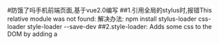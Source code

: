 #防饿了吗手机前端页面,基于vue2.0编写
##1.引用全局的stylus时,报错This relative module was not found:
解决办法:
npm install stylus-loader css-loader style-loader --save-dev
##2.style-loader: Adds some css to the DOM by adding a <style> tag
解决办法:
在下面添上
include: [
/src/,
。。。。
]
可以了
include:是代表我们解析的文件只包含那些东西
include: [] 这里用一个数组来包括的要解析的文件夹路径
{
      test: /\.styl$/, loader: 'style-loader!css-loader!stylus-loader',include: []
}
##3.expected "indent", got "."
因为第二行的.border-1px报错
解决办法:
expected "indent", got "." 在写stylus时碰到这种问题，肯定是由于编辑器使用了不一样的缩进方式，
需要进行设置即可。因为他在你的编辑器中可能是对齐了的，但是实际并没有
.border-1px加几个空格就好了
##4.配置mock,视频中在dev-server.js中配置，项目中在webpack.dev.conf.js中配置
首先
// nodejs开发框架express，用来简化操作
const express = require('express')
// 创建node.js的express开发框架的实例
const app = express()
// 引用的json地址
var appData = require('../data.json')
// json某一个key
var seller = appData.seller;
var goods = appData.goods;
var ratings = appData.ratings;
var apiRoutes = express.Router();
app.use('/api', apiRoutes);
然后找到devServer,添加
  before(app) {
    app.get('/api/seller', (req, res) => {
      res.json({
        // 这里是你的json内容
        errno: 0,
        data: seller
      })
    }),
    app.get('/api/goods', (req, res) => {
      res.json({
        // 这里是你的json内容
        errno: 0,
        data: goods
      })
    }),
    app.get('/api/ratings', (req, res) => {
      res.json({
        // 这里是你的json内容
        errno: 0,
        data: ratings
      })
    })
  }
再访问本地数据就可以了
##5.使用vue-resource之前要安装vue-resource，然后在index.js中执行
Vue.use(VueResource)
执行之后才可以使用
##6.在main.js中加载的公共样式index.styl,这样App.vue里面就可以直接使用加载进来的公共样式
##7.水平居中
  ###7.1 margin和width实现水平居中
  父元素有明确的宽度,配合margin的左右值为“auto”实现效果
  ###7.2 inline-block实现水平居中方法
  父容器中设置text-align的属性为“center”,子元素设置display : inline-block
  ###7.3 浮动实现水平居中的方法 https://www.w3cplus.com/css/elements-horizontally-center-with-css.html
##8.垂直居中
  ###8.1 单行文本
  只需为它们添加等值的 padding-top 和 padding-bottom 就可以实现垂直居中
  ###8.2 多行文本
  同样可以使用等值 padding-top 和 padding-bottom 的方式实现垂直居中。如果你在使用过程中发现这种方法没见效，
  那么你可以通过 CSS 为文本设置一个类似 table-cell 的父级容器，然后使用 vertical-align 属性实现垂直居中
  ###8.3 flex布局
##9.better-scroll
  ###9.1 在package.json中添加依赖
     "better-scroll": "^1.5.5"
     然后运行npm stall
  ###9.2 添加ref
    ref="menuWrapper"
    ref="foodWrapper"
  ###9.3 添加初始化逻辑(这里要用驼峰foodWrapper)
       methods:{
            _initScroll:function () {
               this.menuScroll = new BScroll(this.$refs.menuWrapper, {});
                       this.foodScroll = new BScroll(this.$refs.foodWrapper, {});
            }
       },
  ###9.4 获取数据后调用初始化方法
     this.$http.get('/api/goods').then((response)=> {
            response = response.body;
            if (response.errno === 0) {
              this.goods = response.data;
              this._initScroll();
            }
     });
